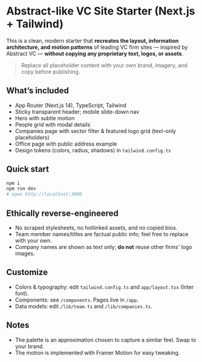 # Abstract-like VC Site Starter (Next.js + Tailwind)

This is a clean, modern starter that **recreates the layout, information architecture, and motion patterns** of leading VC firm sites — inspired by Abstract VC — **without copying any proprietary text, logos, or assets**.

> Replace all placeholder content with your own brand, imagery, and copy before publishing.

## What’s included
- App Router (Next.js 14), TypeScript, Tailwind
- Sticky transparent header; mobile slide-down nav
- Hero with subtle motion
- People grid with modal details
- Companies page with sector filter & featured logo grid (text-only placeholders)
- Office page with public address example
- Design tokens (colors, radius, shadows) in `tailwind.config.ts`

## Quick start
```bash
npm i
npm run dev
# open http://localhost:3000
```

## Ethically reverse-engineered
- No scraped stylesheets, no hotlinked assets, and no copied bios.
- Team member names/titles are factual public info; feel free to replace with your own.
- Company names are shown as text only; **do not** reuse other firms' logo images.

## Customize
- Colors & typography: edit `tailwind.config.ts` and `app/layout.tsx` (Inter font).
- Components: see `/components`. Pages live in `/app`.
- Data models: edit `/lib/team.ts` and `/lib/companies.ts`.

## Notes
- The palette is an approximation chosen to capture a similar feel. Swap to your brand.
- The motion is implemented with Framer Motion for easy tweaking.
